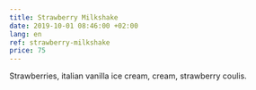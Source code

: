 ```yaml
---
title: Strawberry Milkshake
date: 2019-10-01 08:46:00 +02:00
lang: en
ref: strawberry-milkshake
price: 75
---
```


Strawberries, italian vanilla ice cream, cream, strawberry coulis.
